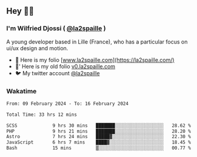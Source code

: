 ## Hey 👋🏾
### I'm Wilfried Djossi ( <a href="https://twitter.com/la2spaille/" target="_blank">@la2spaille</a> )
A young developer based in Lille (France), who has a particular focus on ui/ux design and motion.

- 🎨 Here is my folio [www.la2spaille.com](https://la2spaille.com/)
- 🎨' Here is my old folio [v0.la2spaille.com](https://v0.la2spaille.com/)
- 🐦 My twitter account [@la2spaille](https://twitter.com/la2spaille/)

### Wakatime
<!--START_SECTION:waka-->

```txt
From: 09 February 2024 - To: 16 February 2024

Total Time: 33 hrs 12 mins

SCSS             9 hrs 30 mins   ███████░░░░░░░░░░░░░░░░░░   28.62 %
PHP              9 hrs 21 mins   ███████░░░░░░░░░░░░░░░░░░   28.20 %
Astro            7 hrs 24 mins   █████▓░░░░░░░░░░░░░░░░░░░   22.30 %
JavaScript       6 hrs 7 mins    ████▓░░░░░░░░░░░░░░░░░░░░   18.45 %
Bash             15 mins         ▒░░░░░░░░░░░░░░░░░░░░░░░░   00.77 %
```

<!--END_SECTION:waka-->
<!--
**la2spaille/la2spaille** is a ✨ _special_ ✨ repository because its `README.md` (this file) appears on your GitHub profile.

Here are some ideas to get you started:

- 🔭 I’m currently working on ...
- 🌱 I’m currently learning ...
- 👯 I’m looking to collaborate on ...
- 🤔 I’m looking for help with ...
- 💬 Ask me about ...
- 📫 How to reach me: ...
- 😄 Pronouns: ...
- ⚡ Fun fact: ...
-->
